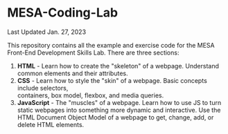 # MESA-Coding-Lab
Last Updated Jan. 27, 2023

This repository contains all the example and exercise code for the MESA Front-End Development Skills Lab.
There are three sections:

  1. **HTML** - Learn how to create the "skeleton" of a webpage. Understand common elements and their attributes.
  2. **CSS** - Learn how to style the "skin" of a webpage. Basic concepts include selectors, <div> containers, box model, flexbox, and media queries.
  3. **JavaScript** - The "muscles" of a webpage. Learn how to use JS to turn static webpages into something more dynamic and interactive. Use the HTML Document Object Model of a webpage to get, change, add, or delete HTML elements.
